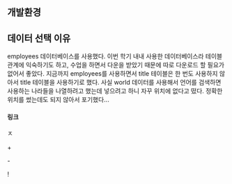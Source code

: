 <h2>개발환경</h2>
<p>

</p>
<p>

</p>
<p>

</p>
<h2>데이터 선택 이유</h2>
<p>
employees 데이터베이스를 사용했다. 이번 학기 내내 사용한 데이터베이스라 테이블 관계에 익숙하기도 하고, 수업을 하면서 다운을 받았기 때문에 따로 다운로드 할 필요가 없어서 좋았다. 지금까지 employees를 사용하면서 title 테이블은 한 번도 사용하지 않아서 title 테이블을 사용하기로 했다. 사실 world 데이터를 사용해서 언어를 검색하면 사용하는 나라들을 나열하려고 했는데 넣으려고 하니 자꾸 위치에 없다고 떴다. 정확한 위치를 썼는데도 되지 않아서 포기했다...
</p>

<h4>링크</h4>
<p>
  ㅈ
</p>

<p>
  + <br>
  
  
  \- <br>
  
  
  \! <br>
   

</p>
